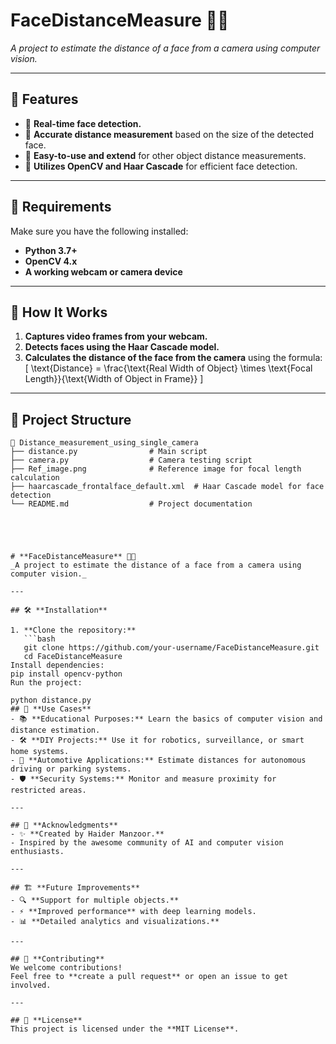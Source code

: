 # **FaceDistanceMeasure** 📏📸  
_A project to estimate the distance of a face from a camera using computer vision._

---

## 🌟 **Features**
- 🎥 **Real-time face detection.**
- 📏 **Accurate distance measurement** based on the size of the detected face.
- 📂 **Easy-to-use and extend** for other object distance measurements.
- 🧠 **Utilizes OpenCV and Haar Cascade** for efficient face detection.

---

## 🔧 **Requirements**
Make sure you have the following installed:
- **Python 3.7+**
- **OpenCV 4.x**
- **A working webcam or camera device**

---

## 🚀 **How It Works**
1. **Captures video frames from your webcam.**
2. **Detects faces using the Haar Cascade model.**
3. **Calculates the distance of the face from the camera** using the formula:
   \[
   \text{Distance} = \frac{\text{Real Width of Object} \times \text{Focal Length}}{\text{Width of Object in Frame}}
   \]

---

## 📂 **Project Structure**
```plaintext
📁 Distance_measurement_using_single_camera
├── distance.py                # Main script
├── camera.py                  # Camera testing script
├── Ref_image.png              # Reference image for focal length calculation
├── haarcascade_frontalface_default.xml  # Haar Cascade model for face detection
└── README.md                  # Project documentation





# **FaceDistanceMeasure** 📏📸  
_A project to estimate the distance of a face from a camera using computer vision._

---

## 🛠️ **Installation**

1. **Clone the repository:**
   ```bash
   git clone https://github.com/your-username/FaceDistanceMeasure.git
   cd FaceDistanceMeasure
Install dependencies:
pip install opencv-python
Run the project:

python distance.py
## 🤔 **Use Cases**
- 📚 **Educational Purposes:** Learn the basics of computer vision and distance estimation.  
- 🛠️ **DIY Projects:** Use it for robotics, surveillance, or smart home systems.  
- 🚗 **Automotive Applications:** Estimate distances for autonomous driving or parking systems.  
- 🛡️ **Security Systems:** Monitor and measure proximity for restricted areas.  

---

## 📝 **Acknowledgments**
- ✨ **Created by Haider Manzoor.**  
- Inspired by the awesome community of AI and computer vision enthusiasts.  

---

## 🏗️ **Future Improvements**
- 🔍 **Support for multiple objects.**  
- ⚡ **Improved performance** with deep learning models.  
- 📊 **Detailed analytics and visualizations.**  

---

## 💌 **Contributing**
We welcome contributions!  
Feel free to **create a pull request** or open an issue to get involved.  

---

## 📜 **License**
This project is licensed under the **MIT License**.  
